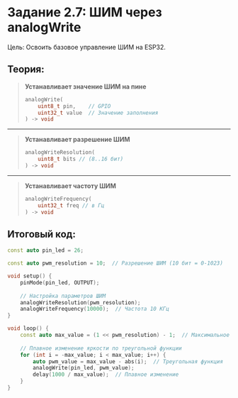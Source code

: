 # Задание 2.7: ШИМ через analogWrite

Цель: Освоить базовое управление ШИМ на ESP32.

## Теория:

> **Устанавливает значение ШИМ на пине**
> ```cpp
> analogWrite(
>     uint8_t pin,    // GPIO
>     uint32_t value  // Значение заполнения
> ) -> void
> ```

---

> **Устанавливает разрешение ШИМ**
> ```cpp
> analogWriteResolution(
>     uint8_t bits // (8..16 бит)
> ) -> void
> ```

---

> **Устанавливает частоту ШИМ**
> ```cpp
> analogWriteFrequency(
>     uint32_t freq // в Гц
> ) -> void
> ```

## Итоговый код:

```cpp
const auto pin_led = 26;

const auto pwm_resolution = 10;  // Разрешение ШИМ (10 бит = 0-1023)

void setup() {
    pinMode(pin_led, OUTPUT);
    
    // Настройка параметров ШИМ
    analogWriteResolution(pwm_resolution);
    analogWriteFrequency(10000);  // Частота 10 КГц
}

void loop() {
    const auto max_value = (1 << pwm_resolution) - 1;  // Максимальное значение
    
    // Плавное изменение яркости по треугольной функции
    for (int i = -max_value; i < max_value; i++) {
        auto pwm_value = max_value - abs(i);  // Треугольная функция
        analogWrite(pin_led, pwm_value);
        delay(1000 / max_value);  // Плавное изменение
    }
}
```
